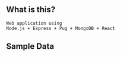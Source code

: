 ## What is this?
    Web application using
    Node.js + Express + Pug + MongoDB + React

## Sample Data


